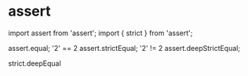 # assert 
import assert from 'assert';
import { strict } from 'assert';

assert.equal;                           '2' == 2
assert.strictEqual;                     '2' != 2
assert.deepStrictEqual;

strict.deepEqual